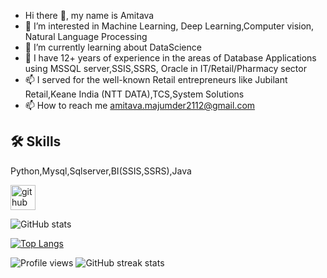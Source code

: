-  Hi there 👋, my name is Amitava
- 👀 I’m interested in Machine Learning, Deep Learning,Computer vision, Natural Language Processing
- 🌱 I’m currently learning about DataScience
- 💞 I have 12+ years of experience in the areas of Database Applications using MSSQL server,SSIS,SSRS, Oracle in IT/Retail/Pharmacy sector
- 📫 I served for the well-known Retail entrepreneurs like Jubilant Retail,Keane India (NTT DATA),TCS,System Solutions
- 📫 How to reach me amitava.majumder2112@gmail.com

## 🛠 Skills
Python,Mysql,Sqlserver,BI(SSIS,SSRS),Java

[<img src='https://cdn.jsdelivr.net/npm/simple-icons@3.0.1/icons/github.svg' alt='github' height='40'>](https://github.com/amitava-0304)  

![GitHub stats](https://github-readme-stats.vercel.app/api?username=amitava-0304&show_icons=true) 

[![Top Langs](https://github-readme-stats.vercel.app/api/top-langs/?username=amitava-0304)](https://github.com/anuraghazra/github-readme-stats)

![Profile views](https://gpvc.arturio.dev/amitava-0304)
![GitHub streak stats](https://github-readme-streak-stats.herokuapp.com/?user=amitava-0304)
<!---
amitava-0304/amitava-0304 is a ✨ special ✨ repository because its `README.md` (this file) appears on your GitHub profile.
You can click the Preview link to take a look at your changes.
--->
